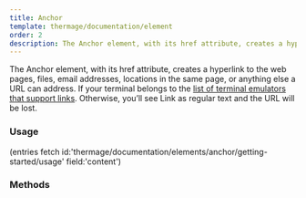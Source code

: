```yaml
---
title: Anchor
template: thermage/documentation/element
order: 2
description: The Anchor element, with its href attribute, creates a hyperlink to the web pages, files, email addresses, locations in the same page, or anything else a URL can address.
---
```


The Anchor element, with its href attribute, creates a hyperlink to the web pages, files, email addresses, locations in the same page, or anything else a URL can address. If your terminal belongs to the [list of terminal emulators that support links](https://gist.github.com/egmontkob/eb114294efbcd5adb1944c9f3cb5feda). Otherwise, you’ll see Link as regular text and the URL will be lost.

### Usage

(entries fetch id:'thermage/documentation/elements/anchor/getting-started/usage' field:'content')

### Methods